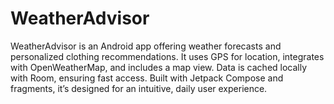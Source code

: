 # WeatherAdvisor
WeatherAdvisor is an Android app offering weather forecasts and personalized clothing recommendations. It uses GPS for location, integrates with OpenWeatherMap, and includes a map view. Data is cached locally with Room, ensuring fast access. Built with Jetpack Compose and fragments, it’s designed for an intuitive, daily user experience.
